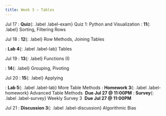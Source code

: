```yaml
---
title: Week 3 — Tables
---
```


Jul 17
: **Quiz**{: .label .label-exam} Quiz 1: Python and Visualization
: **11**{: .label} Sorting, Filtering Rows
  <!--: [Slides](#) &#8226; [Code](#) &#8226; [Blank Code](#)-->
<!--: *Optional Reading:* [CIT 6.1](https://inferentialthinking.com/chapters/06/1/Sorting_Rows.html), [CIT 6.2](https://inferentialthinking.com/chapters/06/1/Sorting_Rows.html)-->

Jul 18
: **12**{: .label} Row Methods, Joining Tables
  <!--: [Slides](#) &#8226; [Code](#) &#8226; [Blank Code](#)-->
<!--: *Optional Reading:* [CIT 8.4](https://inferentialthinking.com/chapters/08/4/Joining_Tables_by_Columns.html)-->
: **Lab 4**{: .label .label-lab} Tables

Jul 19
: **13**{: .label} Functions (I)
  <!--: [Slides](#) &#8226; [Code](#) &#8226; [Blank Code](#)-->
<!--: *Optional Reading:* [CIT 8](https://inferentialthinking.com/chapters/08/Functions_and_Tables.html), [SPR 9](https://cs.stanford.edu/people/nick/py/python-function.html), [PPDS 2.5](https://www.tomasbeuzen.com/python-programming-for-data-science/chapters/chapter2-loops-functions.html#functions)-->
: **14**{: .label} Grouping, Pivoting
  <!--: [Slides](#) &#8226; [Code](#) &#8226; [Blank Code](#)-->
<!--: *Optional Reading:* [CIT 7.1.3](https://inferentialthinking.com/chapters/07/1/Visualizing_Categorical_Distributions.html?highlight=group#grouping-categorical-data), [CIT 8.3.3](https://inferentialthinking.com/chapters/08/3/Cross-Classifying_by_More_than_One_Variable.html?highlight=pivot#pivot-tables-rearranging-the-output-of-group), [Table Function Visualizer](http://data8.org/interactive_table_functions/)-->

Jul 20
: **15**{: .label} Applying
  <!--: [Slides](#) &#8226; [Code](#) &#8226; [Blank Code](#)-->
<!--: *Optional Reading:* [CIT 8.1](https://inferentialthinking.com/chapters/08/1/Applying_a_Function_to_a_Column.html)-->
: **Lab 5**{: .label .label-lab} More Table Methods
: **Homework 3**{: .label .label-homework} Advanced Table Methods &nbsp;**Due Jul 27 @ 11:00PM**
: **Survey**{: .label .label-survey} Weekly Survey 3 &nbsp;**Due Jul 27 @ 11:00PM**

Jul 21
: **Discussion 3**{: .label .label-discussion} Algorithmic Bias
<!--: *Recommended Reading:* ["Why Algorithms Can Be Racist and Sexist"](https://www.vox.com/recode/2020/2/18/21121286/algorithms-bias-discrimination-facial-recognition-transparency); ["Dissecting Racial Bias"](https://data6.org/su22/assignments/DissectingRacialBias.pdf)-->
